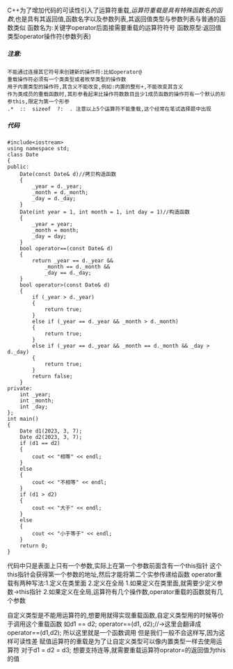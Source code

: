 C++为了增加代码的可读性引入了运算符重载,*运算符重载是具有特殊函数名的函数*,也是具有其返回值,函数名字以及参数列表,其返回值类型与参数列表与普通的函数类似
函数名为:关键字operator后面接需要重载的运算符符号
函数原型:返回值类型operator操作符(参数列表)
##### 注意:
    不能通过连接其它符号来创建新的操作符:比如operator@
    重载操作符必须有一个类类型或者枚举类型的操作数
    用于内置类型的操作符,其含义不能改变,例如:内置的整形+,不能改变其含义
    作为类成员的重载函数时,其形参看起来比操作符数数目且少1成员函数的操作符有一个默认的形参this,限定为第一个形参
    .*  ::  sizeof  ?:  . 注意以上5个运算符不能重载,这个经常在笔试选择题中出现

##### 代码
    #include<iostream>
    using namespace std;
    class Date
    {
    public:
        Date(const Date& d)//拷贝构造函数
        {
            _year = d._year;
            _month = d._month;
            _day = d._day;
        }
        Date(int year = 1, int month = 1, int day = 1)//构造函数
        {
            _year = year;
            _month = month;
            _day = day;
        }
        bool operator==(const Date& d)
        {
            return _year == d._year &&
                _month == d._month &&
                _day == d._day;
        }
        bool operator>(const Date& d)
        {
            if (_year > d._year)
            {
                return true;
            }
            else if (_year == d._year && _month > d._month)
            {
                return true;
            }
            else if (_year == d._year && _month == d._month && _day > d._day)
            {
                return true;
            }
            return false;
        }
    private:
        int _year;
        int _month;
        int _day;
    };
    int main()
    {
        Date d1(2023, 3, 7);
        Date d2(2023, 3, 7);
        if (d1 == d2)
        {
            cout << "相等" << endl;
        }
        else
        {
            cout << "不相等" << endl;
        }
        if (d1 > d2)
        {
            cout << "大于" << endl;
        }
        else
        {
            cout << "小于等于" << endl;
        }
        return 0;
    }
代码中只是表面上只有一个参数,实际上在第一个参数前面含有一个this指针
这个this指针会获得第一个参数的地址,然后才能将第二个实参传递给函数
operator重载有两种写法:1.定义在类里面   2.定义在全局
1.如果定义在类里面,就需要少定义参数->this指针
2.如果定义在全局,运算符有几个操作数,operator重载的函数就有几个参数

自定义类型是不能用运算符的,想要用就得实现重载函数,自定义类型用的时候等价于调用这个重载函数
如d1 == d2;
operator==(d1, d2);//->这里会翻译成operator==(d1,d2); 所以这里就是一个函数调用
但是我们一般不会这样写,因为这样可读性差
赋值运算符的重载是为了让自定义类型可以像内置类型一样去使用运算符
对于d1 = d2 = d3;
想要支持连等,就需要重载运算符oprator=的返回值为this的值